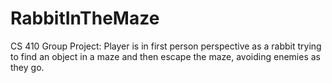 # RabbitInTheMaze
 CS 410 Group Project: Player is in first person perspective as a rabbit trying to find an object in a maze and then escape the maze, avoiding enemies as they go.

